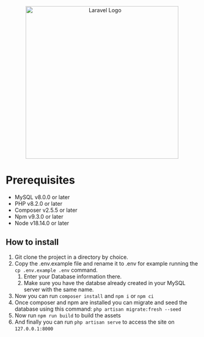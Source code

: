 <p align="center"><a href="https://laravel.com" target="_blank"><img src="https://raw.githubusercontent.com/laravel/art/master/logo-lockup/5%20SVG/2%20CMYK/1%20Full%20Color/laravel-logolockup-cmyk-red.svg" width="400" alt="Laravel Logo"></a></p>

# Prerequisites

- MySQL v8.0.0 or later
- PHP v8.2.0 or later
- Composer v2.5.5 or later
- Npm v9.3.0 or later
- Node v18.14.0 or later

## How to install
 1. Git clone the project in a directory by choice.
 1. Copy the .env.example file and rename it to .env for example running the `cp .env.example .env` command.
    1. Enter your Database information there.
    2. Make sure you have the databse already created in your MySQL server with the same name.
 1. Now you can run `composer install` and `npm i` or `npm ci`
 1. Once composer and npm are installed you can migrate and seed the database using this command: `php artisan migrate:fresh --seed`
 1. Now run `npm run build` to build the assets
 1. And finally you can run `php artisan serve` to access the site on `127.0.0.1:8000`
